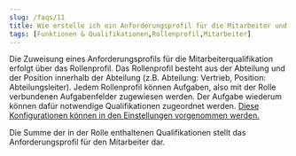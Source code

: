 ```yaml
---
slug: /faqs/11
title: Wie erstelle ich ein Anforderungsprofil für die Mitarbeiter und deren Qualifikationen
tags: [Funktionen & Qualifikationen,Rollenprofil,Mitarbeiter]
---
```

Die Zuweisung eines Anforderungsprofils für die Mitarbeiterqualifikation erfolgt über das Rollenprofil. Das Rollenprofil besteht aus der Abteilung und der Position innerhalb der Abteilung (z.B. Abteilung: Vertrieb, Position: Abteilungsleiter). Jedem Rollenprofil können Aufgaben, also mit der Rolle verbundenen Aufgabenfelder zugewiesen werden. Der Aufgabe wiederum können dafür notwendige Qualifikationen zugeordnet werden. [Diese Konfigurationen können in den Einstellungen vorgenommen werden.](https://support.qmbase.com/Account/findworkspace?returnUrl=/settings)

Die Summe der in der Rolle enthaltenen Qualifikationen stellt das Anforderungsprofil für den Mitarbeiter dar. 